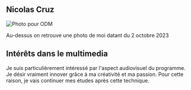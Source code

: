 ## Nicolas Cruz

![Photo pour ODM](https://github.com/PerformX2/H24_V11_inspirations_CRUZ/assets/143363153/70e8138f-871c-4a58-a3ad-a83e8e71d5ed)

Au-dessus on retrouve une photo de moi datant du 2 octobre 2023

## Intérêts dans le multimedia 
Je suis particulièrement intéressé par l'aspect audiovisuel du programme. Je désir vraiment innover grâce à ma créativité et ma passion. Pour cette raison, je vais continuer mes études après cette technique.

